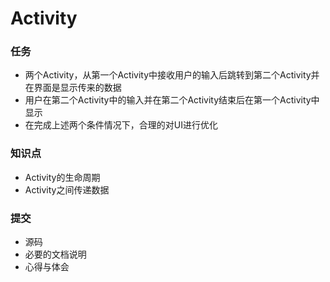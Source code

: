 # Activity

### 任务

* 两个Activity，从第一个Activity中接收用户的输入后跳转到第二个Activity并在界面是显示传来的数据
* 用户在第二个Activity中的输入并在第二个Activity结束后在第一个Activity中显示
* 在完成上述两个条件情况下，合理的对UI进行优化

### 知识点

* Activity的生命周期
* Activity之间传递数据

### 提交

* 源码
* 必要的文档说明
* 心得与体会